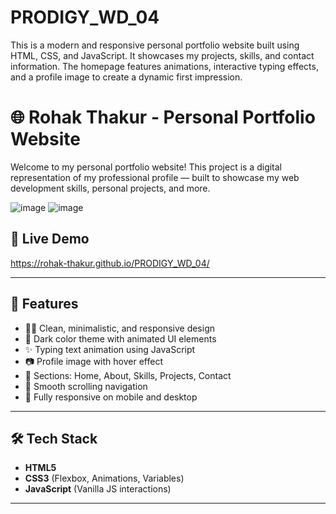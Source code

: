 # PRODIGY_WD_04
This is a modern and responsive personal portfolio website built using HTML, CSS, and JavaScript. It showcases my projects, skills, and contact information. The homepage features animations, interactive typing effects, and a profile image to create a dynamic first impression.

# 🌐 Rohak Thakur - Personal Portfolio Website

Welcome to my personal portfolio website! This project is a digital representation of my professional profile — built to showcase my web development skills, personal projects, and more.

![image](https://github.com/user-attachments/assets/04024e48-67c0-40de-82eb-ee3cfbecf6b8)
![image](https://github.com/user-attachments/assets/eb2f8e63-2e75-463e-8e14-bea52e015e02)


## 🔗 Live Demo
https://rohak-thakur.github.io/PRODIGY_WD_04/

---

## 📝 Features

- 🧑‍💻 Clean, minimalistic, and responsive design
- 🎨 Dark color theme with animated UI elements
- ✨ Typing text animation using JavaScript
- 📷 Profile image with hover effect
- 📄 Sections: Home, About, Skills, Projects, Contact
- 🚀 Smooth scrolling navigation
- 📱 Fully responsive on mobile and desktop

---

## 🛠️ Tech Stack

- **HTML5**
- **CSS3** (Flexbox, Animations, Variables)
- **JavaScript** (Vanilla JS interactions)

---
